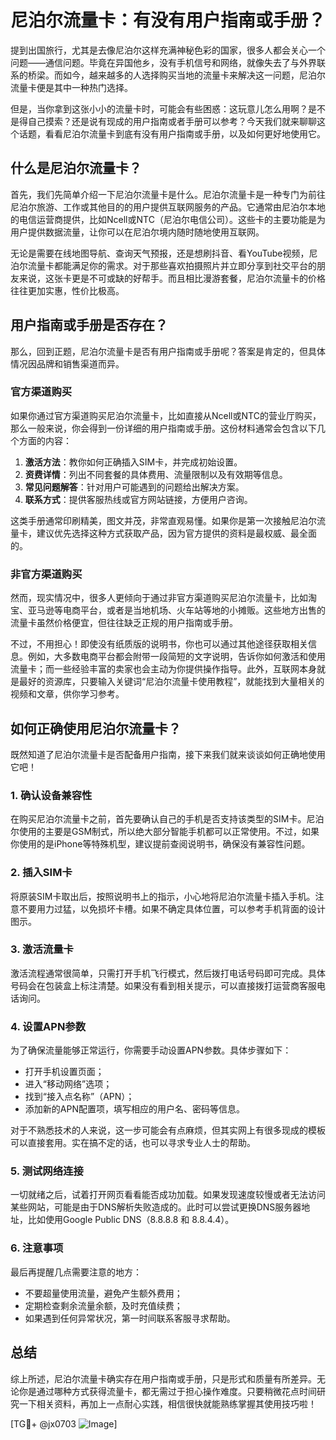 # 尼泊尔流量卡：有没有用户指南或手册？

提到出国旅行，尤其是去像尼泊尔这样充满神秘色彩的国家，很多人都会关心一个问题——通信问题。毕竟在异国他乡，没有手机信号和网络，就像失去了与外界联系的桥梁。而如今，越来越多的人选择购买当地的流量卡来解决这一问题，尼泊尔流量卡便是其中一种热门选择。

但是，当你拿到这张小小的流量卡时，可能会有些困惑：这玩意儿怎么用啊？是不是得自己摸索？还是说有现成的用户指南或者手册可以参考？今天我们就来聊聊这个话题，看看尼泊尔流量卡到底有没有用户指南或手册，以及如何更好地使用它。

## 什么是尼泊尔流量卡？

首先，我们先简单介绍一下尼泊尔流量卡是什么。尼泊尔流量卡是一种专门为前往尼泊尔旅游、工作或其他目的的用户提供互联网服务的产品。它通常由尼泊尔本地的电信运营商提供，比如Ncell或NTC（尼泊尔电信公司）。这些卡的主要功能是为用户提供数据流量，让你可以在尼泊尔境内随时随地使用互联网。

无论是需要在线地图导航、查询天气预报，还是想刷抖音、看YouTube视频，尼泊尔流量卡都能满足你的需求。对于那些喜欢拍摄照片并立即分享到社交平台的朋友来说，这张卡更是不可或缺的好帮手。而且相比漫游套餐，尼泊尔流量卡的价格往往更加实惠，性价比极高。

## 用户指南或手册是否存在？

那么，回到正题，尼泊尔流量卡是否有用户指南或手册呢？答案是肯定的，但具体情况因品牌和销售渠道而异。

### 官方渠道购买
如果你通过官方渠道购买尼泊尔流量卡，比如直接从Ncell或NTC的营业厅购买，那么一般来说，你会得到一份详细的用户指南或手册。这份材料通常会包含以下几个方面的内容：

1. **激活方法**：教你如何正确插入SIM卡，并完成初始设置。
2. **资费详情**：列出不同套餐的具体费用、流量限制以及有效期等信息。
3. **常见问题解答**：针对用户可能遇到的问题给出解决方案。
4. **联系方式**：提供客服热线或官方网站链接，方便用户咨询。

这类手册通常印刷精美，图文并茂，非常直观易懂。如果你是第一次接触尼泊尔流量卡，建议优先选择这种方式获取产品，因为官方提供的资料是最权威、最全面的。

### 非官方渠道购买
然而，现实情况中，很多人更倾向于通过非官方渠道购买尼泊尔流量卡，比如淘宝、亚马逊等电商平台，或者是当地机场、火车站等地的小摊贩。这些地方出售的流量卡虽然价格便宜，但往往缺乏正规的用户指南或手册。

不过，不用担心！即使没有纸质版的说明书，你也可以通过其他途径获取相关信息。例如，大多数电商平台都会附带一段简短的文字说明，告诉你如何激活和使用流量卡；而一些经验丰富的卖家也会主动为你提供操作指导。此外，互联网本身就是最好的资源库，只要输入关键词“尼泊尔流量卡使用教程”，就能找到大量相关的视频和文章，供你学习参考。

## 如何正确使用尼泊尔流量卡？

既然知道了尼泊尔流量卡是否配备用户指南，接下来我们就来谈谈如何正确地使用它吧！

### 1. 确认设备兼容性
在购买尼泊尔流量卡之前，首先要确认自己的手机是否支持该类型的SIM卡。尼泊尔使用的主要是GSM制式，所以绝大部分智能手机都可以正常使用。不过，如果你使用的是iPhone等特殊机型，建议提前查阅说明书，确保没有兼容性问题。

### 2. 插入SIM卡
将原装SIM卡取出后，按照说明书上的指示，小心地将尼泊尔流量卡插入手机。注意不要用力过猛，以免损坏卡槽。如果不确定具体位置，可以参考手机背面的设计图示。

### 3. 激活流量卡
激活流程通常很简单，只需打开手机飞行模式，然后拨打电话号码即可完成。具体号码会在包装盒上标注清楚。如果没有看到相关提示，可以直接拨打运营商客服电话询问。

### 4. 设置APN参数
为了确保流量能够正常运行，你需要手动设置APN参数。具体步骤如下：
- 打开手机设置页面；
- 进入“移动网络”选项；
- 找到“接入点名称”（APN）；
- 添加新的APN配置项，填写相应的用户名、密码等信息。

对于不熟悉技术的人来说，这一步可能会有点麻烦，但其实网上有很多现成的模板可以直接套用。实在搞不定的话，也可以寻求专业人士的帮助。

### 5. 测试网络连接
一切就绪之后，试着打开网页看看能否成功加载。如果发现速度较慢或者无法访问某些网站，可能是由于DNS解析失败造成的。此时可以尝试更换DNS服务器地址，比如使用Google Public DNS（8.8.8.8 和 8.8.4.4）。

### 6. 注意事项
最后再提醒几点需要注意的地方：
- 不要超量使用流量，避免产生额外费用；
- 定期检查剩余流量余额，及时充值续费；
- 如果遇到任何异常状况，第一时间联系客服寻求帮助。

## 总结

综上所述，尼泊尔流量卡确实存在用户指南或手册，只是形式和质量有所差异。无论你是通过哪种方式获得流量卡，都无需过于担心操作难度。只要稍微花点时间研究一下相关资料，再加上一点耐心实践，相信很快就能熟练掌握其使用技巧啦！

[TG💪+ @jx0703 ![Image](https://github.com/user-attachments/assets/dbca1d08-cadb-493c-b0ec-ad6f7a83f270)]